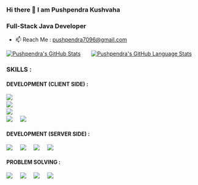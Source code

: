 ### Hi there 👋 I am Pushpendra Kushvaha 
### Full-Stack Java Developer 
- 📫 Reach Me : pushpendra7096@gmail.com 
&nbsp; 
&nbsp; 

 [![Pushpendra's GitHub Stats](https://github-readme-stats.vercel.app/api/?username=PushpendraKushvaha&count_private=true&theme=tokyonight&showicons=true)]() &nbsp; &nbsp; &nbsp;
[![Pushpendra's GitHub Language Stats](https://github-readme-stats.vercel.app/api/top-langs/?username=PushpendraKushvaha&langs_count=5&theme=tokyonight)]()

### SKILLS : 
#### DEVELOPMENT (CLIENT SIDE) :
![](https://img.shields.io/badge/-_HTML_-informational?style=flat&logo=html5&logoColor=white&color=ff0000) &nbsp; &nbsp;  
![](https://img.shields.io/badge/-_CSS_-informational?style=flat&logo=CSS3&logoColor=white&color=3e295c) &nbsp; &nbsp;  
![](https://img.shields.io/badge/_BootStrap_-informational?style=flat&logo=Bootstrap&logoColor=white&color=3e295c) &nbsp; &nbsp;  
![](https://img.shields.io/badge/_JavaScript_-informational?style=flat&logo=javascript&logoColor=white&color=f7df1e) &nbsp; &nbsp; 
![](https://img.shields.io/badge/Angular-DD0031.svg?style=for-the-badge&logo=Angular&logoColor=white) &nbsp; &nbsp; 

#### DEVELOPMENT (SERVER SIDE) : 
![](https://img.shields.io/badge/_Java_-informational?style=flat&logo=java&logoColor=white&color=b30000) &nbsp; &nbsp;
![](https://img.shields.io/badge/Spring%20Boot-6DB33F.svg?style=for-the-badge&logo=Spring-Boot&logoColor=white) &nbsp; &nbsp;
![](https://img.shields.io/badge/Spring%20Security-6DB33F.svg?style=for-the-badge&logo=Spring-Security&logoColor=white) &nbsp; &nbsp;
![](https://img.shields.io/badge/Hibernate-59666C.svg?style=for-the-badge&logo=Hibernate&logoColor=white) &nbsp; &nbsp; 

#### PROBLEM SOLVING :
![](https://img.shields.io/badge/java_-informational?style=flat&logo=java&logoColor=white&color=3e295c) &nbsp; &nbsp; ![](https://img.shields.io/badge/_Collections_-informational?style=flat&logo=java&logoColor=white&color=ff0000) &nbsp; &nbsp; ![](https://img.shields.io/badge/_Data_Structures_-informational?style=flat&logo=c&logoColor=white&color=3e295c)  &nbsp; &nbsp; ![](https://img.shields.io/badge/_Algorithms_-informational?style=flat&logo=c&logoColor=white&color=ff0000)  

